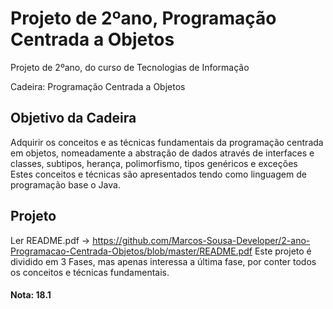 # Projeto de 2ºano, Programação Centrada a Objetos
Projeto de 2ºano, do curso de Tecnologias de Informação

Cadeira: Programação Centrada a Objetos

## Objetivo da Cadeira
Adquirir os conceitos e as técnicas fundamentais da programação centrada em objetos, nomeadamente a abstração de dados através de interfaces e classes, subtipos, herança, polimorfismo, tipos genéricos e exceções <br>
Estes conceitos e técnicas são apresentados tendo como linguagem de programação base o Java.

## Projeto
Ler README.pdf -> https://github.com/Marcos-Sousa-Developer/2-ano-Programacao-Centrada-Objetos/blob/master/README.pdf
Este projeto é dividido em 3 Fases, mas apenas interessa a última fase, por conter todos os conceitos e técnicas fundamentais.

#### Nota: 18.1
